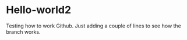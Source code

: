 # Hello-world2
Testing how to work Github. Just adding a couple of lines to see how the branch works. 
